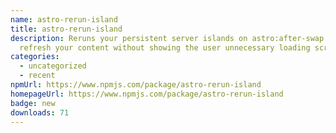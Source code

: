 ```yaml
---
name: astro-rerun-island
title: astro-rerun-island
description: Reruns your persistent server islands on astro:after-swap to
  refresh your content without showing the user unnecessary loading screens.
categories:
  - uncategorized
  - recent
npmUrl: https://www.npmjs.com/package/astro-rerun-island
homepageUrl: https://www.npmjs.com/package/astro-rerun-island
badge: new
downloads: 71
---
```

